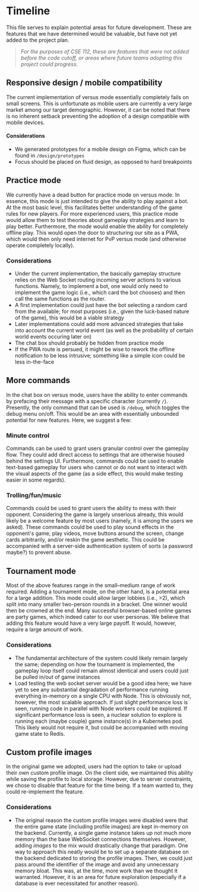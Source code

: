 # Timeline

This file serves to explain potential areas for future development. These are features that we have determined would be valuable, but have not yet added to the project plan. 

> _For the purposes of CSE 112, these are features that were not added before the code cutoff, or areas where future teams adopting this project could progress._

## Responsive design / mobile compatibility
The current implementation of versus mode essentially completely fails on small screens. This is unfortunate as mobile users are currently a very large market among our target demographic. However, it can be noted that there is no inherent setback preventing the adoption of a design compatible with mobile devices.

#### Considerations
- We generated prototypes for a mobile design on Figma, which can be found in `/design/prototypes`
- Focus should be placed on fluid design, as opposed to hard breakpoints

## Practice mode
We currently have a dead button for practice mode on versus mode. In essence, this mode is just intended to give the ability to play against a bot. At the most basic level, this facilitates better understanding of the game rules for new players. For more experienced users, this practice mode would allow them to test theories about gameplay strategies and learn to play better. Furthermore, the mode would enable the ability for completely offline play. This would open the door to structuring our site as a PWA, which would then only need internet for PvP versus mode (and otherwise operate completely locally).

### Considerations
- Under the current implementation, the basically gameplay structure relies on the Web Socket routing incoming server actions to various functions. Namely, to implement a bot, one would only need to implement the game logic (i.e., which card the bot chooses) and then call the same functions as the router. 
- A first implementation could just have the bot selecting a random card from the available; for most purposes (i.e., given the luck-based nature of the game), this would be a viable strategy
- Later implementations could add more advanced strategies that take into account the current world event (as well as the probability of certain world events occuring later on)
- The chat box should probably be hidden from practice mode
- If the PWA route is persued, it might be wise to rework the offline notification to be less intrusive; something like a simple icon could be less in-the-face

## More commands
In the chat box on versus mode, users have the ability to enter commands by prefacing their message with a specific character (currently `/`). Presently, the only command that can be used is `/debug`, which toggles the debug menu on/off. This would be an area with essentially unbounded potential for new features. Here, we suggest a few:

### Minute control
Commands can be used to grant users granular control over the gameplay flow. They could add direct access to settings that are otherwise housed behind the settings UI. Furthermore, commands could be used to enable text-based gameplay for users who cannot or do not want to interact with the visual aspects of the game (as a side effect, this would make testing easier in some regards).

### Trolling/fun/music
Commands could be used to grant users the ability to mess with their opponent. Considering the game is largely unserious already, this would likely be a welcome feature by most users (namely, it is among the users we asked). These commands could be used to play sound effects in the opponent's game, play videos, move buttons around the screen, change cards arbitrarily, and/or reskin the game aesthetic. This could be accompanied with a server-side authentication system of sorts (a password maybe?) to prevent abuse.

## Tournament mode
Most of the above features range in the small–medium range of work required. Adding a tournament mode, on the other hand, is a potential area for a large addition. This mode could allow larger lobbies (i.e., >2), which split into many smaller two-person rounds in a bracket. One winner would then be crowned at the end. Many successful browser-based online games are party games, which indeed cater to our user personas. We believe that adding this feature would have a very large payoff. It would, however, require a large amount of work.

### Considerations
- The fundamental architecture of the system could likely remain largely the same; depending on how the tournament is implemented, the gameplay loop itself could remain almost identical and users could just be pulled in/out of game instances
- Load testing the web socket server would be a good idea here; we have yet to see any substantial degradation of performance running everything in-memory on a single CPU with Node. This is obviously not, however, the most scalable approach. If just slight performance loss is seen, running code in parallel with Node workers could be explored. If significant performance loss is seen, a nuclear solution to explore is running each (maybe couple) game instance(s) in a Kubernetes pod. This likely would not require it, but could be accompanied with moving game state to Redis.

## Custom profile images
In the original game we adopted, users had the option to take or upload their own custom profile image. On the client side, we maintained this ability while saving the profile to local storage. However, due to server constraints, we chose to disable that feature for the time being. If a team wanted to, they could re-implement the feature.

### Considerations
- The original reason the custom profile images were disabled were that the entire game state (including profile images) are kept in-memory on the backend. Currently, a single game instance takes up not much more memory than the base WebSocket connections themselves. However, adding _images_ to the mix would drastically change that paradigm. One way to approach this neatly would be to set up a separate database on the backend dedicated to storing the profile images. Then, we could just pass around the identifier of the image and avoid any unnecessary memory bloat. This was, at the time, more work than we thought it warranted. However, it is an area for future exploration (especially if a database is ever necessitated for another reason).
